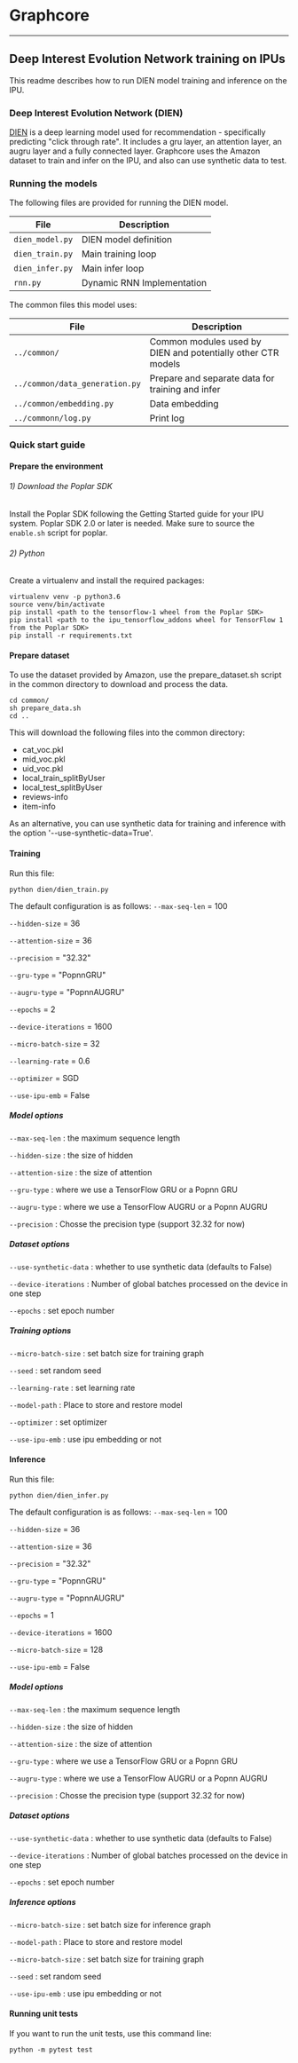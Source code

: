 # Graphcore

---


## Deep Interest Evolution Network training on IPUs

This readme describes how to run DIEN model training and inference on the IPU.


### Deep Interest Evolution Network (DIEN)

[DIEN](https://arxiv.org/abs/1809.03672) is a deep learning model used for recommendation - specifically predicting "click through rate". It includes a gru layer, an attention layer, an augru layer and a fully connected layer. Graphcore uses the Amazon dataset to train and infer on the IPU, and also can use synthetic data to test.


### Running the models

The following files are provided for running the DIEN model.

| File                         | Description                                                  |
| ---------------------------- | ------------------------------------------------------------ |
| `dien_model.py`              | DIEN model definition                                        |
| `dien_train.py`              | Main training loop                                           |
| `dien_infer.py`              | Main infer loop                                              |
| `rnn.py`                     | Dynamic RNN Implementation                                   |

The common files this model uses:

| File                            | Description                                                  |
| ------------------------------- | ------------------------------------------------------------ |
| `../common/`                    | Common modules used by DIEN and potentially other CTR models |
| `../common/data_generation.py`  | Prepare and separate data for training and infer             |
| `../common/embedding.py`        | Data embedding                                               |
| `../commonn/log.py`             | Print log                                                    |

### Quick start guide

#### Prepare the environment

###### 1) Download the Poplar SDK

Install the Poplar SDK following the Getting Started guide for your IPU system. Poplar SDK 2.0 or later is needed.
Make sure to source the `enable.sh` script for poplar.

###### 2) Python

Create a virtualenv and install the required packages:

```
virtualenv venv -p python3.6
source venv/bin/activate
pip install <path to the tensorflow-1 wheel from the Poplar SDK>
pip install <path to the ipu_tensorflow_addons wheel for TensorFlow 1 from the Poplar SDK>
pip install -r requirements.txt
```

#### Prepare dataset

To use the dataset provided by Amazon, use the prepare_dataset.sh script in the common directory to download and process the data.

```
cd common/
sh prepare_data.sh
cd ..
```

This will download the following files into the common directory:

- cat_voc.pkl
- mid_voc.pkl
- uid_voc.pkl
- local_train_splitByUser
- local_test_splitByUser
- reviews-info
- item-info

As an alternative, you can use synthetic data for training and inference with the option '--use-synthetic-data=True'.

#### Training

Run this file:

```
python dien/dien_train.py
```

The default configuration is as follows:
`--max-seq-len` = 100

`--hidden-size` = 36

`--attention-size` = 36

`--precision` = "32.32"

`--gru-type` = "PopnnGRU"

`--augru-type` = "PopnnAUGRU"

`--epochs` = 2

`--device-iterations` = 1600

`--micro-batch-size` = 32

`--learning-rate` = 0.6

`--optimizer` = SGD

`--use-ipu-emb` = False

##### Model options
`--max-seq-len` : the maximum sequence length

`--hidden-size` : the size of hidden

`--attention-size` : the size of attention

`--gru-type` : where we use a TensorFlow GRU or a Popnn GRU

`--augru-type` : where we use a TensorFlow AUGRU or a Popnn AUGRU

`--precision` : Chosse the precision type (support 32.32 for now)

##### Dataset options
`--use-synthetic-data` : whether to use synthetic data (defaults to False)

`--device-iterations` : Number of global batches processed on the device in one step

`--epochs` : set epoch number

##### Training options
`--micro-batch-size` : set batch size for training graph

`--seed` : set random seed

`--learning-rate` : set learning rate

`--model-path` : Place to store and restore model

`--optimizer` : set optimizer

`--use-ipu-emb` : use ipu embedding or not

#### Inference

Run this file:

```
python dien/dien_infer.py
```

The default configuration is as follows:
`--max-seq-len` = 100

`--hidden-size` = 36

`--attention-size` = 36

`--precision` = "32.32"

`--gru-type` = "PopnnGRU"

`--augru-type` = "PopnnAUGRU"

`--epochs` = 1

`--device-iterations` = 1600

`--micro-batch-size` = 128

`--use-ipu-emb` = False

##### Model options
`--max-seq-len` : the maximum sequence length

`--hidden-size` : the size of hidden

`--attention-size` : the size of attention

`--gru-type` : where we use a TensorFlow GRU or a Popnn GRU

`--augru-type` : where we use a TensorFlow AUGRU or a Popnn AUGRU

`--precision` : Chosse the precision type (support 32.32 for now)

##### Dataset options
`--use-synthetic-data` : whether to use synthetic data (defaults to False)

`--device-iterations` : Number of global batches processed on the device in one step

`--epochs` : set epoch number

##### Inference options
`--micro-batch-size` : set batch size for inference graph

`--model-path` : Place to store and restore model

`--micro-batch-size` : set batch size for training graph

`--seed` : set random seed

`--use-ipu-emb` : use ipu embedding or not

#### Running unit tests

If you want to run the unit tests, use this command line:

```
python -m pytest test
```
